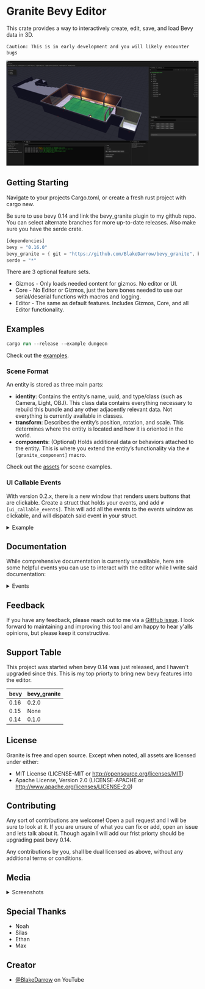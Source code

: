 

# Granite Bevy Editor

This crate provides a way to interactively create, edit, save, and load Bevy data in 3D.

```
Caution: This is in early development and you will likely encounter bugs
```

![Screenshot](./screenshots/Image_4.png)


## Getting Starting

Navigate to your projects Cargo.toml, or create a fresh rust project with cargo new.

Be sure to use bevy 0.14 and link the bevy_granite plugin to my github repo. You can select alternate branches for more up-to-date releases. Also make sure you have the serde crate.
```rust
[dependencies]
bevy = "0.16.0"
bevy_granite = { git = "https://github.com/BlakeDarrow/bevy_granite", branch = "main" }
serde = "*"
```

There are 3 optional feature sets.
- Gizmos - Only loads needed content for gizmos. No editor or UI.
- Core - No Editor or Gizmos, just the bare bones needed to use our serial/deserial functions with macros and logging.
- Editor - The same as default features. Includes Gizmos, Core, and all Editor functionality.


## Examples

```ps
cargo run --release --example dungeon
```

Check out the [examples](https://github.com/BlakeDarrow/bevy_granite/tree/main/examples).

### Scene Format

An entity is stored as three main parts:
- **identity**: Contains the entity’s name, uuid, and type/class (such as Camera, Light, OBJ). This class data contains everything necessary to rebuild this bundle and any other adjacently relevant data. Not everything is currently available in classes.
- **transform**: Describes the entity’s position, rotation, and scale. This determines where the entity is located and how it is oriented in the world.
- **components**: (Optional) Holds additional data or behaviors attached to the entity. This is where you extend the entity’s functionality via the `#[granite_component]` macro.

Check out the [assets](https://github.com/BlakeDarrow/bevy_granite/tree/main/assets/scenes) for scene examples.



### UI Callable Events

With version 0.2.x, there is a new window that renders users buttons that are clickable. Create a struct that holds your events, and add `#[ui_callable_events]`. This will add all the events to the events window as clickable, and will dispatch said event in your struct.

<details>
<summary>Example</summary>

```Rust
use crate::*;
#[derive(Event, Default)]
pub struct DebugRequestPlayer;

#[derive(Event, Default)]
pub struct DebugRequestRemovePlayer;

#[ui_callable_events] # <- HERE
pub struct DebugEvents {
    pub spawn_player: DebugRequestPlayer,
    pub remove_player: DebugRequestRemovePlayer,
}

pub fn debug_callable_watcher(
    mut despawn: EventReader<DebugRequestRemovePlayer>,
    mut spawn: EventReader<DebugRequestPlayer>,
    mut commands: Commands,
    mut player_start: Query<(&GlobalTransform, &mut PlayerSpawner)>,
    mut world_state: ResMut<WorldState>,
) {
    for DebugRequestRemovePlayer in despawn.read() {
        commands.send_event(RequestDespawnBySource(PLAYER_PREFAB.to_string()));
    }

    for DebugRequestPlayer in spawn.read() {
        spawn_player(&mut commands, &mut world_state, &mut player_start);
    }
}
```

![Screenshot](./screenshots/Image_5.png)

</details>

## Documentation

While comprehensive documentation is currently unavailable, here are some helpful events you can use to interact with the editor while I write said documentation:

<details>
<summary>Events</summary>

### Editor Control Events

- `RequestEditorToggle` - Toggle the editor UI on/off
- `RequestToggleCameraSync` - Toggle camera synchronization between editor and main camera

### Entity Selection Events
- `RequestSelectEntityEvent` - Select an entity (additive for multi-selection)
- `RequestDeselectEntityEvent` - Deselect a specific entity
- `RequestDeselectAllEntitiesEvent` - Clear all entity selections
- `RequestCameraEntityFrame` - Frame the UI camera to focus on active entity

### Entity Duplication Events
- `RequestDuplicateEntityEvent` - Duplicate a specific entity
- `RequestDuplicateAllSelectionEvent` - Duplicate all currently selected entities

### Entity Hierarchy Events
- `RequestNewParent` - Request to set active as parent for selected entities
- `RequestRemoveParents` - Remove parent relationships from selected entities
- `RequestRemoveChildren` - Remove child relationships from selected entities

### World Management Events
- `RequestSaveEvent` - Save the specific world
- `RequestLoadEvent` - Load a world from specified path
- `RequestReloadEvent` - Reload a world from specified path
- `WorldLoadSuccessEvent` - Event sent when world loading completes successfully
- `WorldSaveSuccessEvent` - Event sent when world saving completes successfully
- `RequestDespawnSerializableEntities` - Event to despawn all serializable entities
- `RequestDespawnBySource` - Event to despawn a specific source that is loaded


</details>

## Feedback

If you have any feedback, please reach out to me via a [GitHub issue](https://github.com/BlakeDarrow/bevy_granite/issues). I look forward to maintaining and improving this tool and am happy to hear y'alls opinions, but please keep it constructive.

## Support Table

This project was started when bevy 0.14 was just released, and I haven't upgraded since this. This is my top priorty to bring new bevy features into the editor.

| bevy | bevy_granite |
| ---- | ------------ |
| 0.16 | 0.2.0        |
| 0.15 | None         |
| 0.14 | 0.1.0        |

## License

Granite is free and open source. Except when noted, all assets are licensed under either:

- MIT License (LICENSE-MIT or http://opensource.org/licenses/MIT)
- Apache License, Version 2.0 (LICENSE-APACHE or http://www.apache.org/licenses/LICENSE-2.0)

## Contributing

Any sort of contributions are welcome! Open a pull request and I will be sure to look at it. If you are unsure of what you can fix or add, open an issue and lets talk about it. Though again I will add our frist priorty should be upgrading past bevy 0.14.

Any contributions by you, shall be dual licensed as above, without any additional terms or conditions.

## Media

<details>
<summary>Screenshots</summary>

![Screenshot](./screenshots/Image_1.png)
![Screenshot](./screenshots/Image_2.png)
![Screenshot](./screenshots/Image_3.png)

</details>

## Special Thanks

 - Noah
 - Silas
 - Ethan
 - Max

## Creator 

- [@BlakeDarrow](https://www.youtube.com/@blakedarrow) on YouTube

